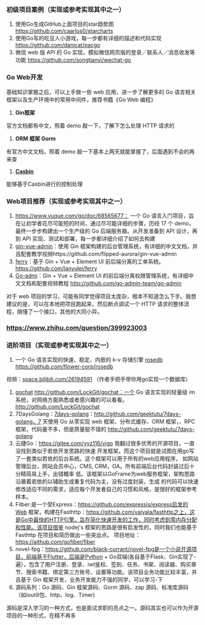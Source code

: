 ### 初级项目案例（实现或参考实现其中之一）

1. 使用Go生成GitHub上面项目的star趋势图  https://github.com/caarlos0/starcharts
2. 使用Go写的吃豆人小游戏，每一步都有详细的描述和代码实现  https://github.com/danicat/pacgo
3. 微信 web 版 API 的 Go 实现，模拟微信网页版的登录／联系人／消息收发等功能 https://github.com/songtianyi/wechat-go

### Go Web开发

基础知识掌握之后，可以上手做一些 web 应用，进一步了解更多的 Go 语言相关框架以及生产环境中的常用中间件，推荐书籍《Go Web 编程》

1. **Gin框架**

官方文档都有中文，照着 demo 敲一下，了解下怎么处理 HTTP 请求的

1. **ORM 框架 Gorm**

有官方中文文档，照着 demo 敲一下基本上两天就能掌握了，后面遇到不会的再来查

1. [**Casbin**](https://casbin.org/docs/zh-CN/get-started)

能够基于Casbin进行的控制处理

### Web项目推荐（实现或参考实现其中之一）

1. https://www.yuque.com/go/doc/68565677： 一个 Go 语言入门项目，旨在让初学者花尽可能短的时间，通过尽可能详细的步骤，历经 17 个 demo，最终一步步构建出一个生产级的 Go 后端服务器。从开发准备到 API 设计，再到 API 实现、测试和部署，每一步都详细介绍了如何去构建
2. [gin-vue-admin](https://github.com/flipped-aurora/gin-vue-admin)：使用 Gin 框架构建的后台管理系统，有详细的中文文档，并且配套教学视频https://github.com/flipped-aurora/gin-vue-admin
3. [ferry](https://github.com/lanyulei/ferry)：基于 Gin + Vue + Element UI 前后端分离的工单系统。https://github.com/lanyulei/ferry
4. [Go-admi](http://github.com/go-admin-team/go-admin)：Gin + Vue + Element UI 的前后端分离权限管理系统，有详细中文文档和配套视频教程 http://github.com/go-admin-team/go-admin

对于 web 项目的学习，可能有同学觉得项目太庞杂，根本不知道怎么下手。我想建议的是，可以在本地把项目跑起来，然后断点调试一个 HTTP 请求的整体流程，搞懂了一个接口，其他的大同小异。

### https://www.zhihu.com/question/399923003

### 进阶项目（实现或参考实现其中之一）

1. 一个 Go 语言实现的快速、稳定、内嵌的 k-v 存储引擎 [rosedb](https://github.com/flower-corp/rosedb) https://github.com/flower-corp/rosedb

视频：[space.bilibili.com/26194591](https://space.bilibili.com/26194591) （作者手把手带你用go实现一个数据库）

1. [gochat](http://github.com/LockGit/gochat) http://github.com/LockGit/gochat：一个 Go 语言实现的轻量级 im 系统，对网络方面熟悉或者感兴趣的可以看看。http://github.com/LockGit/gochat
2. 7DaysGolang：[7days-golang](http://github.com/geektutu/7days-golang)：http://github.com/geektutu/7days-golang，7 天使用 Go 从零实现 web 框架、分布式缓存、ORM 框架，、RPC 框架，代码量不多，但是质量挺不错的 http://github.com/geektutu/7days-golang
3. 云捷Go：https://gitee.com/yyz116/vigo 我翻过很多优秀的开源项目，一直没找到类似于若依开发思路的快速
   开发框架。而这个项目就是试图在用go写了一套类似若依的后台系统。这个框架可以用于所有的web应用程序，
   如网站管理后台，网站会员中心，CMS, CRM，OA。所有前端后台代码封装过后十分精简易上手，出错概率
   低。该框架以GoFrame为web服务框架，架构思路沿袭着若依的以辅助生成重复代码为主，没有过度封装，生成
   的代码可以快速修改适应不同的需求，适应每个开发者自己的习惯和风格，是很好的框架参考样本。
4. Filber:是一个受Express：https://github.com/expressjs/express启发的Web 框架，构建在Fasthttp：https://github.com/valyala/fasthttp之上，这是Go中最快的HTTP引擎。旨在简化快速开发的工作，同时考虑到零内存分配和性能。该项目借鉴 nodej's 框架的思路是很有启发性的，同时我们也能基于 Fasthttp 在项目和简历做出一些突出点。
   项目地址：https://aithub.com/gofiber/fiber
5. novel-fpg：https://github.com/black-currant/novel-fpg是一个小说开源项目，前端基于Flutter，后端是Python + Go双端(各自基于Flask、Gin实现了-遍），包含了用户注册、登录、iwt鉴权、签到、任务、书架、阅读器、购买章节、搜索书籍、绑定第三方账号、设置等功能。该项目业务功能比较丰富，并且基于 Gin 框架开发，业务开发能力不强的同学，可以学习-下
6. 源码系列：Go 源码、Gin 框架源码、Gorm 源码、zap 源码、标准库源码（如ioutill包、http、log、Timer)

源码是深入学习的一种方式，也是面试求职的亮点之一。源码其实也可以作为开源项目的一种形式，在精不再多
